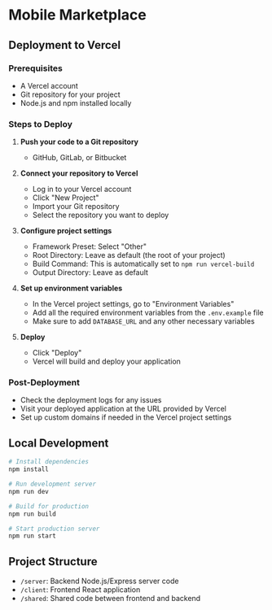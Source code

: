 # Mobile Marketplace

## Deployment to Vercel

### Prerequisites

- A Vercel account
- Git repository for your project
- Node.js and npm installed locally

### Steps to Deploy

1. **Push your code to a Git repository**
   - GitHub, GitLab, or Bitbucket

2. **Connect your repository to Vercel**
   - Log in to your Vercel account
   - Click "New Project"
   - Import your Git repository
   - Select the repository you want to deploy

3. **Configure project settings**
   - Framework Preset: Select "Other"
   - Root Directory: Leave as default (the root of your project)
   - Build Command: This is automatically set to `npm run vercel-build`
   - Output Directory: Leave as default

4. **Set up environment variables**
   - In the Vercel project settings, go to "Environment Variables"
   - Add all the required environment variables from the `.env.example` file
   - Make sure to add `DATABASE_URL` and any other necessary variables

5. **Deploy**
   - Click "Deploy"
   - Vercel will build and deploy your application

### Post-Deployment

- Check the deployment logs for any issues
- Visit your deployed application at the URL provided by Vercel
- Set up custom domains if needed in the Vercel project settings

## Local Development

```bash
# Install dependencies
npm install

# Run development server
npm run dev

# Build for production
npm run build

# Start production server
npm run start
```

## Project Structure

- `/server`: Backend Node.js/Express server code
- `/client`: Frontend React application
- `/shared`: Shared code between frontend and backend 